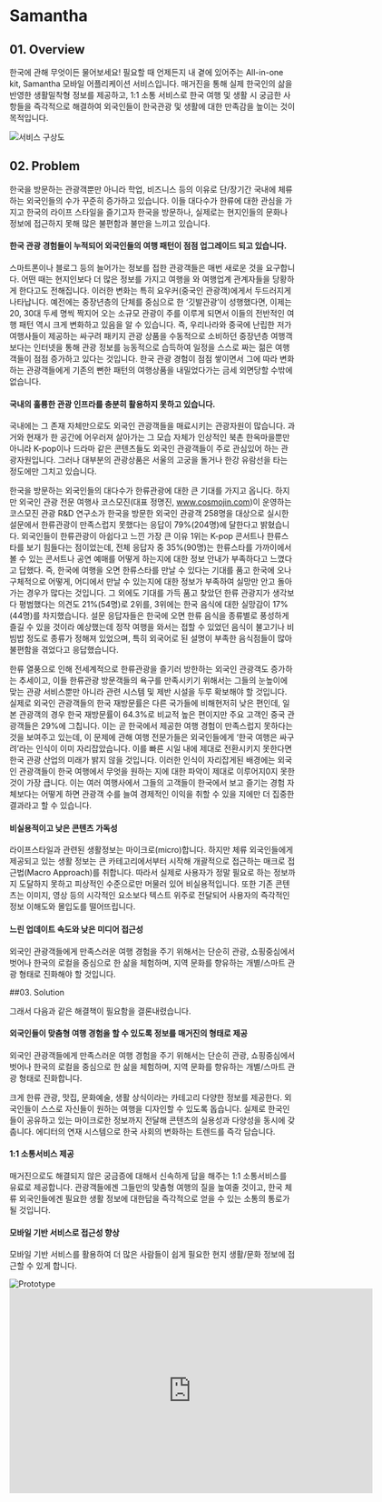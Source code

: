 # Samantha

## 01. Overview
한국에 관해 무엇이든 물어보세요! 필요할 때 언제든지 내 곁에 있어주는 All-in-one kit, Samantha 모바일 어플리케이션 서비스입니다. 매거진을 통해 실제 한국인의 삶을 반영한 생활밀착형 정보를 제공하고, 1:1 소통 서비스로 한국 여행 및 생활 시 궁금한 사항들을 즉각적으로 해결하여 외국인들이 한국관광 및 생활에 대한 만족감을 높이는 것이 목적입니다.

<img src='https://www.rohwoohyeon.com/portfolio/assets/samantha/overview.jpg' alt='서비스 구상도' class='header-img'/>

## 02. Problem
한국을 방문하는 관광객뿐만 아니라 학업, 비즈니스 등의 이유로 단/장기간 국내에 체류하는 외국인들의 수가 꾸준히 증가하고 있습니다. 이들 대다수가 한류에 대한 관심을 가지고 한국의 라이프 스타일을 즐기고자 한국을 방문하나, 실제로는 현지인들의 문화나 정보에 접근하지 못해 많은 불편함과 불만을 느끼고 있습니다.

#### 한국 관광 경험들이 누적되어 외국인들의 여행 패턴이 점점 업그레이드 되고 있습니다.
스마트폰이나 블로그 등의 늘어가는 정보를 접한 관광객들은 매번 새로운 것을 요구합니다. 어떤 때는 현지인보다 더 많은 정보를 가지고 여행을 와 여행업계 관계자들을 당황하게 한다고도 전해집니다. 이러한 변화는 특히 요우커(중국인 관광객)에게서 두드러지게 나타납니다. 예전에는 중장년층의 단체를 중심으로 한 ‘깃발관광’이 성행했다면, 이제는 20, 30대 두세 명씩 짝지어 오는 소규모 관광이 주를 이루게 되면서 이들의 전반적인 여행 패턴 역시 크게 변화하고 있음을 알 수 있습니다. 즉, 우리나라와 중국에 난립한 저가 여행사들이 제공하는 싸구려 패키지 관광 상품을 수동적으로 소비하던 중장년층 여행객보다는 인터넷을 통해 관광 정보를 능동적으로 습득하여 일정을 스스로 짜는 젊은 여행객들이 점점 증가하고 있다는 것입니다. 한국 관광 경험이 점점 쌓이면서 그에 따라 변화하는 관광객들에게 기존의 뻔한 패턴의 여행상품을 내밀었다가는 금세 외면당할 수밖에 없습니다.

#### 국내의 훌륭한 관광 인프라를 충분히 활용하지 못하고 있습니다.
국내에는 그 존재 자체만으로도 외국인 관광객들을 매료시키는 관광자원이 많습니다. 과거와 현재가 한 공간에 어우러져 살아가는 그 모습 자체가 인상적인 북촌 한옥마을뿐만 아니라 K-pop이나 드라마 같은 콘텐츠들도 외국인 관광객들이 주로 관심있어 하는 관광자원입니다. 그러나 대부분의 관광상품은 서울의 고궁을 돌거나 한강 유람선을 타는 정도에만 그치고 있습니다.

한국을 방문하는 외국인들의 대다수가 한류관광에 대한 큰 기대를 가지고 옵니다. 하지만 외국인 관광 전문 여행사 코스모진(대표 정명진, www.cosmojin.com)이 운영하는 코스모진 관광 R&D 연구소가 한국을 방문한 외국인 관광객 258명을 대상으로 실시한 설문에서 한류관광이 만족스럽지 못했다는 응답이 79%(204명)에 달한다고 밝혔습니다. 외국인들이 한류관광이 아쉽다고 느낀 가장 큰 이유 1위는 K-pop 콘서트나 한류스타를 보기 힘들다는 점이었는데, 전체 응답자 중 35%(90명)는 한류스타를 가까이에서 볼 수 있는 콘서트나 공연 예매를 어떻게 하는지에 대한 정보 안내가 부족하다고 느꼈다고 답했다. 즉, 한국에 여행을 오면 한류스타를 만날 수 있다는 기대를 품고 한국에 오나 구체적으로 어떻게, 어디에서 만날 수 있는지에 대한 정보가 부족하여 실망만 안고 돌아가는 경우가 많다는 것입니다. 그 외에도 기대를 가득 품고 찾았던 한류 관광지가 생각보다 평범했다는 의견도 21%(54명)로 2위를, 3위에는 한국 음식에 대한 실망감이 17%(44명)를 차지했습니다. 설문 응답자들은 한국에 오면 한류 음식을 종류별로 풍성하게 즐길 수 있을 것이라 예상했는데 정작 여행을 와서는 접할 수 있었던 음식이 불고기나 비빔밥 정도로 종류가 정해져 있었으며, 특히 외국어로 된 설명이 부족한 음식점들이 많아 불편함을 겪었다고 응답했습니다.

한류 열풍으로 인해 전세계적으로 한류관광을 즐기러 방한하는 외국인 관광객도 증가하는 추세이고, 이들 한류관광 방문객들의 욕구를 만족시키기 위해서는 그들의 눈높이에 맞는 관광 서비스뿐만 아니라 관련 시스템 및 제반 시설을 두루 확보해야 할 것입니다. 실제로 외국인 관광객들의 한국 재방문률은 다른 국가들에 비해현저히 낮은 편인데, 일본 관광객의 경우 한국 재방문률이 64.3%로 비교적 높은 편이지만 주요 고객인 중국 관광객들은 29%에 그칩니다. 이는 곧 한국에서 제공한 여행 경험이 만족스럽지 못하다는 것을 보여주고 있는데, 이 문제에 관해 여행 전문가들은 외국인들에게 ‘한국 여행은 싸구려’라는 인식이 이미 자리잡았습니다. 이를 빠른 시일 내에 제대로 전환시키지 못한다면 한국 관광 산업의 미래가 밝지 않을 것입니다. 이러한 인식이 자리잡게된 배경에는 외국인 관광객들이 한국 여행에서 무엇을 원하는 지에 대한 파악이 제대로 이루어지0지 못한 것이 가장 큽니다. 이는 여러 여행사에서 그들의 고객들이 한국에서 보고 즐기는 경험 자체보다는 어떻게 하면 관광객 수를 늘여 경제적인 이익을 취할 수 있을 지에만 더 집중한 결과라고 할 수 있습니다.

#### 비실용적이고 낮은 콘텐츠 가독성
라이프스타일과 관련된 생활정보는 마이크로(micro)합니다. 하지만 체류 외국인들에게 제공되고 있는 생활 정보는 큰 카테고리에서부터 시작해 개괄적으로 접근하는 매크로 접근법(Macro Approach)를 취합니다. 따라서 실제로 사용자가 정말 필요로 하는 정보까지 도달하지 못하고 피상적인 수준으로만 머물러 있어 비실용적입니다. 또한 기존 콘텐츠는 이미지, 영상 등의 시각적인 요소보다 텍스트 위주로 전달되어 사용자의 즉각적인 정보 이해도와 몰입도를 떨어뜨립니다.

#### 느린 업데이트 속도와 낮은 미디어 접근성
외국인 관광객들에게 만족스러운 여행 경험을 주기 위해서는 단순히 관광, 쇼핑중심에서 벗어나 한국의 로컬을 중심으로 한 삶을 체험하며, 지역 문화를 향유하는 개별/스마트 관광 형태로 진화해야 할 것입니다.

##03. Solution

그래서 다음과 같은 해결책이 필요함을 결론내렸습니다.

#### 외국인들이 맞춤형 여행 경험을 할 수 있도록 정보를 매거진의 형태로 제공
외국인 관광객들에게 만족스러운 여행 경험을 주기 위해서는 단순히 관광, 쇼핑중심에서 벗어나 한국의 로컬을 중심으로 한 삶을 체험하며, 지역 문화를 향유하는 개별/스마트 관광 형태로 진화합니다.

크게 한류 관광, 맛집, 문화예술, 생활 상식이라는 카테고리 다양한 정보를 제공한다. 외국인들이 스스로 자신들이 원하는 여행을 디자인할 수 있도록 돕습니다.
실제로 한국인들이 공유하고 있는 마이크로한 정보까지 전달해 콘텐츠의 실용성과 다양성을 동시에 갖춥니다.
에디터의 연재 시스템으로 한국 사회의 변화하는 트렌드를 즉각 담습니다.

#### 1:1 소통서비스 제공
매거진으로도 해결되지 않은 궁금증에 대해서 신속하게 답을 해주는 1:1 소통서비스를 유료로 제공합니다. 관광객들에겐 그들만의 맞춤형 여행의 질을 높여줄 것이고, 한국 체류 외국인들에겐 필요한 생활 정보에 대한답을 즉각적으로 얻을 수 있는 소통의 통로가 될 것입니다.

#### 모바일 기반 서비스로 접근성 향상
모바일 기반 서비스를 활용하여 더 많은 사람들이 쉽게 필요한 현지 생활/문화 정보에 접근할 수 있게 합니다.

<div class='img-container'>
	<img src="https://www.rohwoohyeon.com/portfolio/assets/samantha/main-2.jpg"
  alt="Prototype">
</div>
<div class='video-wrapper'>
	<iframe
		src='https://player.vimeo.com/video/143585901'
		class='video'
		width='640'
		height='360'
		frameborder='0'
		allowfullscreen>
	</iframe>
</div>
